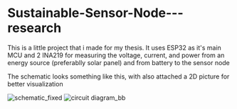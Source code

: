 # Sustainable-Sensor-Node---research

This is a little project that i made for my thesis. It uses ESP32 as it's main MCU and 2 INA219 for measuring the voltage, current, and power from an energy source (preferablly solar panel) and from battery to the sensor node

The schematic looks something like this, with also attached a 2D picture for better visualization

![schematic_fixed](https://github.com/PipGuy/Sustainable-Sensor-Node---research/assets/71131222/a7ef197a-f7dc-4dc9-a838-13a39b75c2d9) ![circuit diagram_bb](https://github.com/PipGuy/Sustainable-Sensor-Node---research/assets/71131222/2de0899d-4745-4744-bf12-341d47383564)


